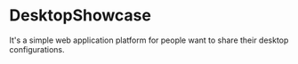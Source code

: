 # DesktopShowcase
It's a simple web application platform for people want to share their desktop configurations.
